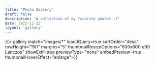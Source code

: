 ```yaml
---
title: "Photo Gallery"
draft: false
description: "A collection of my favorite photos :)" 
date: 2022-12-22
layout: 'gallery'
---
```


{{< gallery match="images/*" loadJQuery=true sortOrder="desc" rowHeight="150" margins="5" thumbnailResizeOptions="600x600 q90 Lanczos" showExif=true previewType="none" embedPreview=true thumbnailHoverEffect="enlarge">}}
